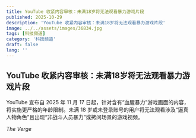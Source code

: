 ```yaml
---
title: YouTube 收紧内容审核：未满18岁将无法观看暴力游戏片段
published: 2025-10-29
description: 'YouTube 收紧内容审核：未满18岁将无法观看暴力游戏片段'
image: ../../assets/images/36834.jpg
tags: [科技频道]
category: '科技频道'
draft: false
lang: ''
---
```


## YouTube 收紧内容审核：未满18岁将无法观看暴力游戏片段

YouTube 宣布自 2025 年 11 月 17 日起，针对含有“血腥暴力”游戏画面的内容，将实施更严格的年龄限制。未满 18 岁或未登录账号的用户将无法观看涉及“逼真人物角色”且出现“非战斗人员暴力”或拷问场景的游戏视频。

*The Verge*
